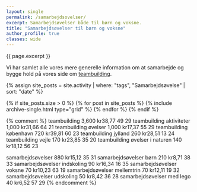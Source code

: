 ```yaml
---
layout: single
permalink: /samarbejdsovelser/
excerpt: Samarbejdsøvelser både til børn og voksne.
title: "Samarbejdsøvelser til børn og voksne"
author_profile: true
classes: wide
---
```


{{ page.excerpt }}

Vi har samlet alle vores mere generelle information om at samarbejde og bygge hold på vores side om [teambuilding](/teambuilding/).

{% assign site_posts = site.activity | where: "tags", "Samarbejdsøvelse" | sort: "date" %}

<div class="feature__wrapper">

{% if site_posts.size > 0 %}
  {% for post in site_posts %}
    {% include archive-single.html type="grid" %}
  {% endfor %}
{% endif %}

</div>

{% comment %}
teambuilding
3,600
kr38,77
49
29
teambuilding aktiviteter
1,000
kr31,66
64
21
teambuilding øvelser
1,000
kr17,37
55
29
teambuilding københavn
720
kr39,81
60
23
teambuilding jylland
260
kr28,51
13
24
teambuilding vejle
170
kr23,85
35
20
teambuilding øvelser i naturen
140
kr18,12
56
23






samarbejdsøvelser
880
kr15,12
35
31
samarbejdsøvelser børn
210
kr8,71
38
33
samarbejdsøvelser indskoling
90
kr16,34
16
35
samarbejdsøvelser voksne
70
kr10,23
63
19
samarbejdsøvelser mellemtrin
70
kr12,11
19
32
samarbejdsøvelser udskoling
50
kr8,42
36
28
samarbejdsøvelser med lego
40
kr6,52
57
29
{% endcomment %}
